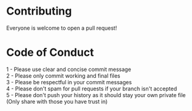 # Contributing

Everyone is welcome to open a pull request!

# Code of Conduct

1 - Please use clear and concise commit message\
2 - Please only commit working and final files\
3 - Please be respectful in your commit messages\
4 - Please don't spam for pull requests if your branch isn't accepted\
5 - Please don't push your history as it should stay your own private file (Only share with those you have trust in)
